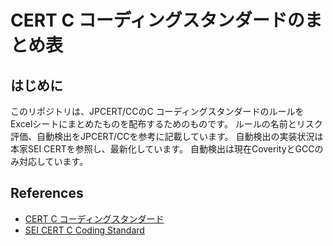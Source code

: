 # CERT C コーディングスタンダードのまとめ表

## はじめに

このリポジトリは、JPCERT/CCのC コーディングスタンダードのルールをExcelシートにまとめたものを配布するためのものです。
ルールの名前とリスク評価、自動検出をJPCERT/CCを参考に記載しています。
自動検出の実装状況は本家SEI CERTを参照し、最新化しています。
自動検出は現在CoverityとGCCのみ対応しています。

## References

- [CERT C コーディングスタンダード](https://www.jpcert.or.jp/sc-rules/)
- [SEI CERT C Coding Standard](https://wiki.sei.cmu.edu/confluence/display/c/SEI+CERT+C+Coding+Standard)
